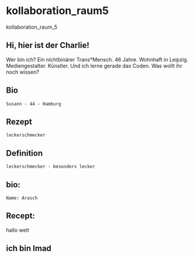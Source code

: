 # kollaboration_raum5
kollaboration_raum_5

## Hi, hier ist der Charlie!
Wer bin ich? Ein nichtbinärer Trans*Mensch.
46 Jahre. Wohnhaft in Leipzig. Mediengestalter. Künstler.
Und ich lerne gerade das Coden. 
Was wollt ihr noch wissen?

## Bio
`Susann - 44 - Hamburg`

## Rezept
`leckerschmecker`

## Definition
`leckerschmecker - besonders lecker`

## bio:
`Name: Arasch`

## Recept:

 hallo welt
## ich bin Imad
